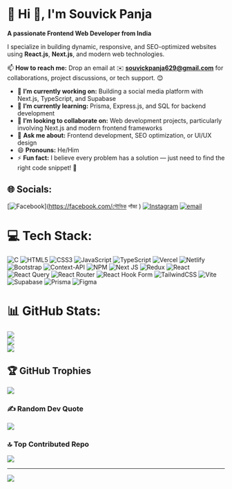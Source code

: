 
# 💫 Hi 👋, I'm Souvick Panja  
**A passionate Frontend Web Developer from India**  

I specialize in building dynamic, responsive, and SEO-optimized websites using **React.js**, **Next.js**, and modern web technologies.  

📫 **How to reach me:** Drop an email at ✉️ **souvickpanja629@gmail.com** for collaborations, project discussions, or tech support. 😊  

- 🔭 **I’m currently working on:** Building a social media platform with Next.js, TypeScript, and Supabase  
- 🌱 **I’m currently learning:** Prisma, Express.js, and SQL for backend development  
- 👯 **I’m looking to collaborate on:** Web development projects, particularly involving Next.js and modern frontend frameworks  
- 💬 **Ask me about:** Frontend development, SEO optimization, or UI/UX design  
- 😄 **Pronouns:** He/Him  
- ⚡ **Fun fact:** I believe every problem has a solution — just need to find the right code snippet! 🚀
  
## 🌐 Socials:
[![Facebook](https://img.shields.io/badge/Facebook-%231877F2.svg?logo=Facebook&logoColor=white)](https://facebook.com/সৌভিক পাঁজা ) [![Instagram](https://img.shields.io/badge/Instagram-%23E4405F.svg?logo=Instagram&logoColor=white)](https://instagram.com/souvick6293) [![email](https://img.shields.io/badge/Email-D14836?logo=gmail&logoColor=white)](mailto:souvickpanja629@gmail.com) 

# 💻 Tech Stack:
![C](https://img.shields.io/badge/c-%2300599C.svg?style=for-the-badge&logo=c&logoColor=white) ![HTML5](https://img.shields.io/badge/html5-%23E34F26.svg?style=for-the-badge&logo=html5&logoColor=white) ![CSS3](https://img.shields.io/badge/css3-%231572B6.svg?style=for-the-badge&logo=css3&logoColor=white) ![JavaScript](https://img.shields.io/badge/javascript-%23323330.svg?style=for-the-badge&logo=javascript&logoColor=%23F7DF1E) ![TypeScript](https://img.shields.io/badge/typescript-%23007ACC.svg?style=for-the-badge&logo=typescript&logoColor=white) ![Vercel](https://img.shields.io/badge/vercel-%23000000.svg?style=for-the-badge&logo=vercel&logoColor=white) ![Netlify](https://img.shields.io/badge/netlify-%23000000.svg?style=for-the-badge&logo=netlify&logoColor=#00C7B7) ![Bootstrap](https://img.shields.io/badge/bootstrap-%238511FA.svg?style=for-the-badge&logo=bootstrap&logoColor=white) ![Context-API](https://img.shields.io/badge/Context--Api-000000?style=for-the-badge&logo=react) ![NPM](https://img.shields.io/badge/NPM-%23CB3837.svg?style=for-the-badge&logo=npm&logoColor=white) ![Next JS](https://img.shields.io/badge/Next-black?style=for-the-badge&logo=next.js&logoColor=white) ![Redux](https://img.shields.io/badge/redux-%23593d88.svg?style=for-the-badge&logo=redux&logoColor=white) ![React](https://img.shields.io/badge/react-%2320232a.svg?style=for-the-badge&logo=react&logoColor=%2361DAFB) ![React Query](https://img.shields.io/badge/-React%20Query-FF4154?style=for-the-badge&logo=react%20query&logoColor=white) ![React Router](https://img.shields.io/badge/React_Router-CA4245?style=for-the-badge&logo=react-router&logoColor=white) ![React Hook Form](https://img.shields.io/badge/React%20Hook%20Form-%23EC5990.svg?style=for-the-badge&logo=reacthookform&logoColor=white) ![TailwindCSS](https://img.shields.io/badge/tailwindcss-%2338B2AC.svg?style=for-the-badge&logo=tailwind-css&logoColor=white) ![Vite](https://img.shields.io/badge/vite-%23646CFF.svg?style=for-the-badge&logo=vite&logoColor=white) ![Supabase](https://img.shields.io/badge/Supabase-3ECF8E?style=for-the-badge&logo=supabase&logoColor=white) ![Prisma](https://img.shields.io/badge/Prisma-3982CE?style=for-the-badge&logo=Prisma&logoColor=white) ![Figma](https://img.shields.io/badge/figma-%23F24E1E.svg?style=for-the-badge&logo=figma&logoColor=white)
# 📊 GitHub Stats:
![](https://github-readme-stats.vercel.app/api?username=Souvick6293&theme=dark&hide_border=false&include_all_commits=true&count_private=false)<br/>
![](https://nirzak-streak-stats.vercel.app/?user=Souvick6293&theme=dark&hide_border=false)<br/>
![](https://github-readme-stats.vercel.app/api/top-langs/?username=Souvick6293&theme=dark&hide_border=false&include_all_commits=true&count_private=false&layout=compact)

## 🏆 GitHub Trophies
![](https://github-profile-trophy.vercel.app/?username=Souvick6293&theme=radical&no-frame=false&no-bg=true&margin-w=4)

### ✍️ Random Dev Quote
![](https://quotes-github-readme.vercel.app/api?type=horizontal&theme=radical)

### 🔝 Top Contributed Repo
![](https://github-contributor-stats.vercel.app/api?username=Souvick6293&limit=5&theme=dark&combine_all_yearly_contributions=true)

---
[![](https://visitcount.itsvg.in/api?id=Souvick6293&icon=0&color=0)](https://visitcount.itsvg.in)

<!-- Proudly created with GPRM ( https://gprm.itsvg.in ) -->
